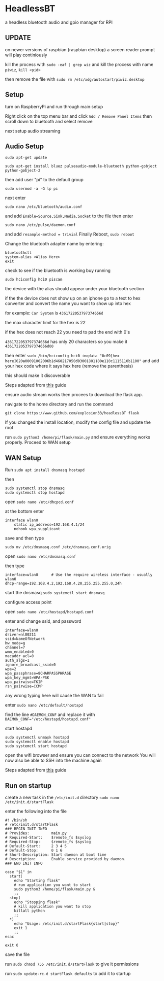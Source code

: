 # HeadlessBT
a headless bluetooth audio and gpio manager for RPI

## UPDATE
on newer versions of raspbian (raspbian desktop) a screen reader prompt will play continiously

kill the process with ```sudo -eaf | grep wiz```
and kill the process with name ```piwiz```, ```kill <pid>```

then remove the file with
```sudo rm /etc/xdg/autostart/piwiz.desktop```


## Setup
turn on RaspberryPi and run through main setup

Right click on the top menu bar and click ```Add / Remove Panel Items```
then scroll down to bluetooth and select remove

next setup audio streaming

## Audio Setup

```
sudo apt-get update
```
```
sudo apt-get install bluez pulseaudio-module-bluetooth python-gobject python-gobject-2
```
then add user "pi" to the default group
```
sudo usermod -a -G lp pi
```
next enter
```
sudo nano /etc/bluetooth/audio.conf
```
and add ```Enable=Source,Sink,Media,Socket``` to the file
then enter
```
sudo nano /etc/pulse/daemon.conf
```
and add ```resample-method = trivial```
Finally Reboot, ```sudo reboot```

Change the bluetooth adapter name by entering:
```
bluetoothctl
system-alias <Alias Here>
exit
```

check to see if the bluetooth is working buy running

```sudo hciconfig hci0 piscan```

the device with the alias should appear under your bluetooth section

if the the device does not show up on an iphone go to a text to hex converter and convert the name you want to show up into hex

for example: ```Car System``` is ```4361722053797374656d```

the max character limit for the hex is 22

if the hex does not reach 22 you need to pad the end with 0's

```4361722053797374656d``` has only 20 characters so you make it ```4361722053797374656d00```

then enter ```sudo /bin/hciconfig hci0 inqdata "0c09[hex here]020a00091002006b1d460217050d03001801180e110c1115110b1100"``` and add your hex code where it says hex here (remove the parenthesis)

this should make it discoverable

Steps adapted from [this](https://www.raspberrypi.org/forums/viewtopic.php?t=68779) guide

ensure audio stream works then procees to download the flask app.

navigate to the home directory and run the command

```git clone https://www.github.com/explosion33/headlessBT flask```

If you changed the install location, modify the config file and update the root

run ```sudo python3 /home/pi/flask/main.py``` and ensure everything works properly. Proceed to WAN setup

## WAN Setup

Run ```sudo apt install dnsmasq hostapd```

then

```
sudo systemctl stop dnsmasq
sudo systemctl stop hostapd
```

open ```sudo nano /etc/dhcpcd.conf```

at the bottom enter

```
interface wlan0
    static ip_address=192.168.4.1/24
    nohook wpa_supplicant
```

save and then type

```
sudo mv /etc/dnsmasq.conf /etc/dnsmasq.conf.orig
```

open ```sudo nano /etc/dnsmasq.conf```

then type

```
interface=wlan0      # Use the require wireless interface - usually wlan0
dhcp-range=192.168.4.2,192.168.4.20,255.255.255.0,24h
```

start the dnsmasq ```sudo systemctl start dnsmasq```

configure access point

open ```sudo nano /etc/hostapd/hostapd.conf```

enter and change ssid, and password

```
interface=wlan0
driver=nl80211
ssid=NameOfNetwork
hw_mode=g
channel=7
wmm_enabled=0
macaddr_acl=0
auth_algs=1
ignore_broadcast_ssid=0
wpa=2
wpa_passphrase=8CHARPASSPHRASE
wpa_key_mgmt=WPA-PSK
wpa_pairwise=TKIP
rsn_pairwise=CCMP
```

any wrong typing here will cause the WAN to fail

enter ```sudo nano /etc/default/hostapd```

find the line ```#DAEMON_CONF``` and replace it with ```DAEMON_CONF="/etc/hostapd/hostapd.conf"```

start hostapd

```
sudo systemctl unmask hostapd
sudo systemctl enable hostapd
sudo systemctl start hostapd
```

open the wifi browser and ensure you can connect to the network
You will now also be able to SSH into the machine again

Steps adapted from [this](https://www.raspberrypi.org/documentation/configuration/wireless/access-point.md) guide


## Run on startup

create a new task in the ```/etc/init.d``` directory
```sudo nano /etc/init.d/startFlask```

enter the following into the file

```
#! /bin/sh
# /etc/init.d/startFlask
### BEGIN INIT INFO
# Provides:          main.py
# Required-Start:    $remote_fs $syslog
# Required-Stop:     $remote_fs $syslog
# Default-Start:     2 3 4 5
# Default-Stop:      0 1 6
# Short-Description: Start daemon at boot time
# Description:       Enable service provided by daemon.
### END INIT INFO
 
case "$1" in
  start)
    echo "Starting flask"
    # run application you want to start
    sudo python3 /home/pi/flask/main.py &
    ;;
  stop)
    echo "Stopping flask"
    # kill application you want to stop
    killall python
    ;;
  *)
    echo "Usage: /etc/init.d/startFlask{start|stop}"
    exit 1
    ;;
esac
 
exit 0
```

save the file

run ```sudo chmod 755 /etc/init.d/startFlask``` to give it permissions

run ```sudo update-rc.d startFlask defaults``` to add it to startup

